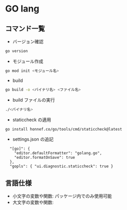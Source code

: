 # GO lang

## コマンド一覧

- バージョン確認

```bash
go version
```

- モジュール作成

```bash
go mod init <モジュール名>
```

- build

```bash
go build -o <バイナリ名> <ファイル名>
```

- build ファイルの実行

```bash
./<バイナリ名>
```

- staticcheck の適用

```bash
go install honnef.co/go/tools/cmd/staticcheck@latest
```

- settings.json の追記

```json: settings.json
  "[go]": {
    "editor.defaultFormatter": "golang.go",
    "editor.formatOnSave": true
  },
  "gopls": { "ui.diagnostic.staticcheck": true }
```

## 言語仕様

- 小文字の変数や関数: パッケージ内でのみ使用可能
- 大文字の変数や関数:
